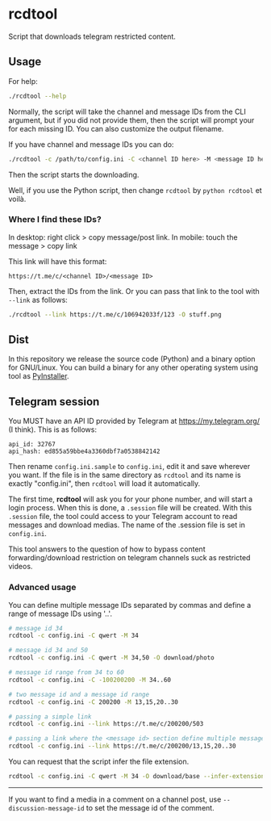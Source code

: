 # rcdtool

Script that downloads telegram restricted content.

## Usage

For help:

```bash
./rcdtool --help
```

Normally, the script will take the channel and message IDs from the CLI argument, but if you did not provide them, then the script will prompt your for each missing ID. You can also customize the output filename.

If you have channel and message IDs you can do:

```bash
./rcdtool -c /path/to/config.ini -C <channel ID here> -M <message ID here> -O interesting-video.mp4
```

Then the script starts the downloading.

Well, if you use the Python script, then change `rcdtool` by `python rcdtool` et voilà.

### Where I find these IDs?

In desktop: right click > copy message/post link.
In mobile: touch the message > copy link

This link will have this format:

```
https://t.me/c/<channel ID>/<message ID>
```

Then, extract the IDs from the link. Or you can pass that link to the tool with `--link` as follows:

```bash
./rcdtool --link https://t.me/c/106942033f/123 -O stuff.png
```

## Dist

In this repository we release the source code (Python) and a binary option for GNU/Linux. You can build a binary for any other operating system using tool as [PyInstaller](https://pyinstaller.org/en/).

## Telegram session

You MUST have an API ID provided by Telegram at https://my.telegram.org/ (I think). This is as follows:

```
api_id: 32767
api_hash: ed855a59bbe4a3360dbf7a0538842142
```

Then rename `config.ini.sample` to `config.ini`, edit it and save wherever you want. If the file is in the same directory as `rcdtool` and its name is exactly "config.ini", then `rcdtool` will load it automatically.

The first time, **rcdtool** will ask you for your phone number, and will start a login process. When this is done, a `.session` file will be created. With this `.session` file, the tool could access to your Telegram account to read messages and download medias. The name of the .session file is set in `config.ini`.

This tool answers to the question of how to bypass content forwarding/download restriction on telegram channels suck as restricted videos.

### Advanced usage

You can define multiple message IDs separated by commas and define a range of message IDs using '..'.

```bash
# message id 34
rcdtool -c config.ini -C qwert -M 34

# message id 34 and 50
rcdtool -c config.ini -C qwert -M 34,50 -O download/photo

# message id range from 34 to 60
rcdtool -c config.ini -C -100200200 -M 34..60

# two message id and a message id range
rcdtool -c config.ini -C 200200 -M 13,15,20..30

# passing a simple link
rcdtool -c config.ini --link https://t.me/c/200200/503

# passing a link where the <message id> section define multiple message ids
rcdtool -c config.ini --link https://t.me/c/200200/13,15,20..30
```

You can request that the script infer the file extension.

```bash
rcdtool -c config.ini -C qwert -M 34 -O download/base --infer-extension
```

---

If you want to find a media in a comment on a channel post, use `--discussion-message-id` to set the message id of the comment.
